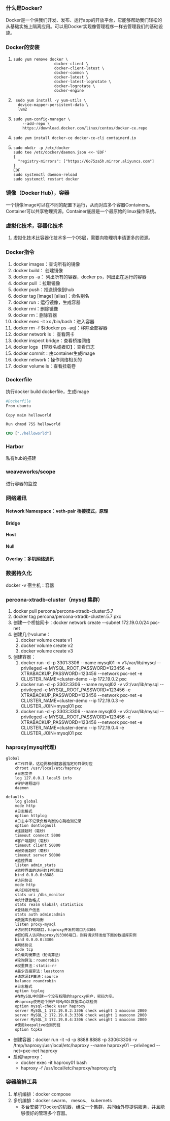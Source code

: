 ### 什么是Docker?

Docker是一个供我们开发、发布、运行app的开放平台，它能够帮助我们轻松的从基础实施上隔离应用。可以用Docker实现像管理程序一样去管理我们的基础设施。

### Docker的安装

1. ```
   sudo yum remove docker \
                     docker-client \
                     docker-client-latest \
                     docker-common \
                     docker-latest \
                     docker-latest-logrotate \
                     docker-logrotate \
                     docker-engine
   ```

2. ```
    sudo yum install -y yum-utils \
     device-mapper-persistent-data \
     lvm2
   ```

3. ```
   sudo yum-config-manager \
       --add-repo \
       https://download.docker.com/linux/centos/docker-ce.repo
   ```

4. ```
   sudo yum install docker-ce docker-ce-cli containerd.io
   ```

5. ```
   sudo mkdir -p /etc/docker
   sudo tee /etc/docker/daemon.json <<-'EOF'
   {
     "registry-mirrors": ["https://6o75za5h.mirror.aliyuncs.com"]
   }
   EOF
   sudo systemctl daemon-reload
   sudo systemctl restart docker
   ```





### 镜像（Docker Hub），容器

一个镜像Image可以在不同的配置下运行，从而对应多个容器Containers。Container可以共享物理资源。Container底层是一个最原始的linux操作系统。



### 虚拟化技术，容器化技术

1. 虚拟化技术比容器化技术多一个OS层，需要向物理机申请更多的资源。



### Docker指令

1. docker images：查询所有的镜像
2. docker build： 创建镜像
3. docker ps -a： 列出所有的容器，docker  ps，列出正在运行的容器
4. docker pull ：拉取镜像
5. docker push：推送镜像到hub
6. docker tag [image] [alias]：命名别名
7. docker run：运行镜像，生成容器
8. docker rmi：删除镜像
9. docker rm：删除容器
10. docker exec -it xx /bin/bash：进入容器
11. docker  rm -f  $(docker ps -aq)：移除全部容器
12. docker  network ls： 查看网卡
13. docker inspect bridge：查看桥接网络 
14. docker logs 【容器名或者ID】：查看日志
15. docker commit：由container生成image
16. docker network：操作网络相关的
17. docker volume ls：查看挂载卷





### Dockerfile

执行docker build dockerfile，生成image

```dockerfile
#Dockerfile
From ubuntu

Copy main helloworld

Run chmod 755 helloworld

CMD ["./helloworld"]
```







### Harbor

私有hub的搭建



### weaveworks/scope

进行容器的监控



### 网络通讯

#### Network Namespace：veth-pair 桥接模式，原理

#### Bridge

#### Host

#### Null

#### Overlay：多机网络通讯





### 数据持久化

docker -v 宿主机：容器



### percona-xtradb-cluster（mysql 集群）

1. docker pull percona/percona-xtradb-cluster:5.7
2. docker tag percona/percona-xtradb-cluster:5.7 pxc
3. 创建一个桥接网卡：docker network create  --subnet 172.19.0.0/24 pxc-net
4. 创建几个volume：
   1. docker volume create v1
   2. docker volume create v2
   3. docker volume create v3
5. 创建容器：
   1. docker run -d -p 3301:3306 --name mysql01 -v v1:/var/lib/mysql --privileged -e MYSQL_ROOT_PASSWORD=123456 -e XTRABACKUP_PASSWORD=123456  --network pxc-net -e CLUSTER_NAME=cluster-demo --ip 172.19.0.2 pxc
   2. docker run -d -p 3302:3306 --name mysql02 -v v2:/var/lib/mysql --privileged -e MYSQL_ROOT_PASSWORD=123456 -e XTRABACKUP_PASSWORD=123456  --network pxc-net -e CLUSTER_NAME=cluster-demo --ip 172.19.0.3  -e CLUSTER_JOIN=mysql01 pxc
   3. docker run -d -p 3303:3306 --name mysql03 -v v3:/var/lib/mysql --privileged -e MYSQL_ROOT_PASSWORD=123456 -e XTRABACKUP_PASSWORD=123456  --network pxc-net -e CLUSTER_NAME=cluster-demo --ip 172.19.0.4  -e CLUSTER_JOIN=mysql01  pxc



### haproxy(mysql代理)

```
global
	#工作目录，这边要和创建容器指定的目录对应 
	chroot /usr/local/etc/haproxy 
	#日志文件 
	log 127.0.0.1 local5 info 
	#守护进程运行 
	daemon
	
defaults 
	log global 
	mode http 
	#日志格式 
	option httplog 
	#日志中不记录负载均衡的心跳检测记录 
	option dontlognull 
	#连接超时（毫秒） 
	timeout connect 5000 
	#客户端超时（毫秒） 
	timeout client 50000 
	#服务器超时（毫秒） 
	timeout server 50000 
	#监控界面 
	listen admin_stats 
	#监控界面的访问的IP和端口 
	bind 0.0.0.0:8888 
	#访问协议 
	mode http 
	#URI相对地址 
	stats uri /dbs_monitor 
	#统计报告格式 
	stats realm Global\ statistics 
	#登陆帐户信息 
	stats auth admin:admin 
	#数据库负载均衡 
	listen proxy-mysql 
	#访问的IP和端口，haproxy开发的端口为3306 
	#假如有人访问haproxy的3306端口，则将请求转发给下面的数据库实例 
	bind 0.0.0.0:3306 
	#网络协议 
	mode tcp 
	#负载均衡算法（轮询算法） 
	#轮询算法：roundrobin 
	#权重算法：static-rr 
	#最少连接算法：leastconn 
	#请求源IP算法：source 
	balance roundrobin 
	#日志格式 
	option tcplog 
	#在MySQL中创建一个没有权限的haproxy用户，密码为空。
	#Haproxy使用这个账户对MySQL数据库心跳检测 
	option mysql-check user haproxy 
	server MySQL_1 172.19.0.2:3306 check weight 1 maxconn 2000 
	server MySQL_2 172.19.0.3:3306 check weight 1 maxconn 2000 
	server MySQL_3 172.19.0.4:3306 check weight 1 maxconn 2000 
	#使用keepalive检测死链 
	option tcpka
```

- 创建容器：docker run -it -d -p 8888:8888 -p 3306:3306 -v /tmp/haproxy:/usr/local/etc/haproxy --name haproxy01 --privileged --net=pxc-net haproxy 
- 启动haproxy：
  - docker exec -it haproxy01 bash 
  - haproxy -f /usr/local/etc/haproxy/haproxy.cfg 





### 容器编排工具

1. 单机编排：docker compose
2. 多机编排：docker swarm、 mesos、 kubernets
   - 多台安装了Docker的机器，组成一个集群，共同给外界提供服务，并且能够很好的管理多个容器。

